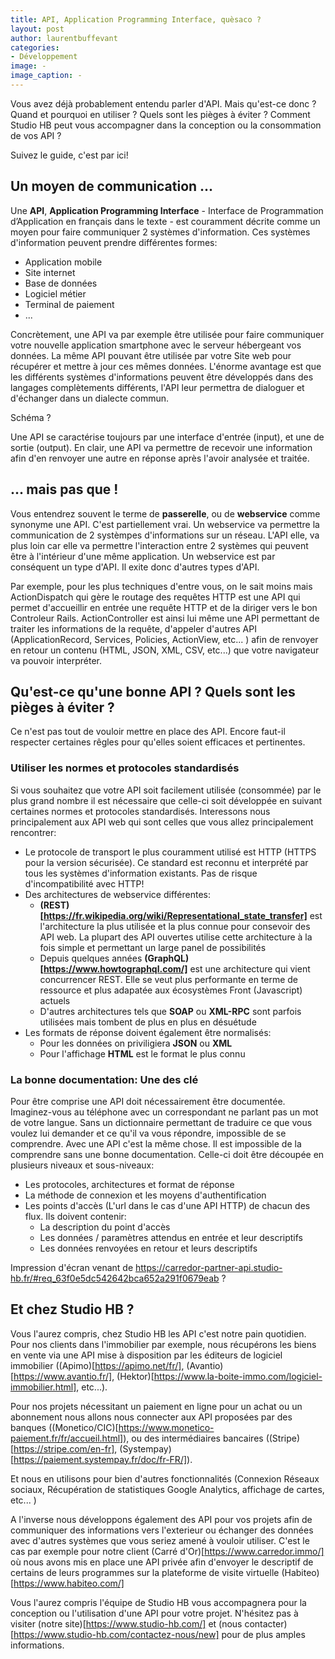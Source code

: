 ```yaml
---
title: API, Application Programming Interface, quèsaco ?
layout: post
author: laurentbuffevant
categories:
- Développement
image: -
image_caption: -
---
```


Vous avez déjà probablement entendu parler d'API. Mais qu'est-ce donc ? Quand et pourquoi en utiliser ? Quels sont les pièges à éviter ? Comment Studio HB peut vous accompagner dans la conception ou la consommation de vos API ?

Suivez le guide, c'est par ici!


## Un moyen de communication ...

Une **API**, **Application Programming Interface** - Interface de Programmation d’Application en français dans le texte - est couramment décrite comme un moyen pour faire communiquer 2 systèmes d'information. Ces systèmes d'information peuvent prendre différentes formes:
* Application mobile
* Site internet
* Base de données
* Logiciel métier
* Terminal de paiement
* ...

Concrètement, une API va par exemple être utilisée pour faire communiquer votre nouvelle application smartphone avec le serveur hébergeant vos données. La même API pouvant être utilisée par votre Site web pour récupérer et mettre à jour ces mêmes données. L'énorme avantage est que les différents systèmes d'informations peuvent être développés dans des langages complètements différents, l'API leur permettra de dialoguer et d'échanger dans un dialecte commun.

Schéma ?

Une API se caractérise toujours par une interface d'entrée (input), et une de sortie (output). En clair, une API va permettre de recevoir une information afin d'en renvoyer une autre en réponse après l'avoir analysée et traitée.

## ... mais pas que !

Vous entendrez souvent le terme de **passerelle**, ou de **webservice** comme synonyme une API. C'est partiellement vrai. Un webservice va permettre la communication de 2 systèmpes d'informations sur un réseau. L'API elle, va plus loin car elle va permettre l'interaction entre 2 systèmes qui peuvent être à l'intérieur d'une même application. Un webservice est par conséquent un type d'API. Il exite donc d'autres types d'API.

Par exemple, pour les plus techniques d'entre vous, on le sait moins mais ActionDispatch qui gère le routage des requêtes HTTP est une API qui permet d'accueillir en entrée une requête HTTP et de la diriger vers le bon Controleur Rails. ActionController est ainsi lui même une API permettant de traiter les informations de la requête, d'appeler d'autres API (ApplicationRecord, Services, Policies, ActionView, etc... ) afin de renvoyer en retour un contenu (HTML, JSON, XML, CSV, etc...) que votre navigateur va pouvoir interpréter.

## Qu'est-ce qu'une bonne API ? Quels sont les pièges à éviter ?

Ce n'est pas tout de vouloir mettre en place des API. Encore faut-il respecter certaines rêgles pour qu'elles soient efficaces et pertinentes.

### Utiliser les normes et protocoles standardisés

Si vous souhaitez que votre API soit facilement utilisée (consommée) par le plus grand nombre il est nécessaire que celle-ci soit développée en suivant certaines normes et protocoles standardisés. Interessons nous principalement aux API web qui sont celles que vous allez principalement rencontrer:

* Le protocole de transport le plus couramment utilisé est HTTP (HTTPS pour la version sécurisée). Ce standard est reconnu et interprété par tous les systèmes d'information existants. Pas de risque d'incompatibilité avec HTTP!
* Des architectures de webservice différentes:
  * **(REST)[https://fr.wikipedia.org/wiki/Representational_state_transfer]** est l'architecture la plus utilisée et la plus connue pour consevoir des API web. La plupart des API ouvertes utilise cette architecture à la fois simple et permettant un large panel de possibilités
  * Depuis quelques années **(GraphQL)[https://www.howtographql.com/]** est une architecture qui vient concurrencer REST. Elle se veut plus performante en terme de ressource et plus adapatée aux écosystèmes Front (Javascript) actuels
  * D'autres architectures tels que **SOAP** ou **XML-RPC** sont parfois utilisées mais tombent de plus en plus en désuétude
* Les formats de réponse doivent également être normalisés:
  * Pour les données on priviligiera **JSON** ou **XML**
  * Pour l'affichage **HTML** est le format le plus connu


### La bonne documentation: Une des clé

Pour être comprise une API doit nécessairement être documentée. Imaginez-vous au téléphone avec un correspondant ne parlant pas un mot de votre langue. Sans un dictionnaire permettant de traduire ce que vous voulez lui demander et ce qu'il va vous répondre, impossible de se comprendre. Avec une API c'est la même chose. Il est impossible de la comprendre sans une bonne documentation. Celle-ci doit être découpée en plusieurs niveaux et sous-niveaux:
* Les protocoles, architectures et format de réponse
* La méthode de connexion et les moyens d'authentification
* Les points d'accès (L'url dans le cas d'une API HTTP) de chacun des flux. Ils doivent contenir:
  * La description du point d'accès
  * Les données / paramètres attendus en entrée et leur descriptifs
  * Les données renvoyées en retour et leurs descriptifs

Impression d'écran venant de https://carredor-partner-api.studio-hb.fr/#req_63f0e5dc542642bca652a291f0679eab ?

## Et chez Studio HB ?

Vous l'aurez compris, chez Studio HB les API c'est notre pain quotidien. Pour nos clients dans l'immobilier par exemple, nous récupérons les biens en vente via une API mise à disposition par les éditeurs de logiciel immobilier ((Apimo)[https://apimo.net/fr/], (Avantio)[https://www.avantio.fr/], (Hektor)[https://www.la-boite-immo.com/logiciel-immobilier.html], etc...).

Pour nos projets nécessitant un paiement en ligne pour un achat ou un abonnement nous allons nous connecter aux API proposées par des banques ((Monetico/CIC)[https://www.monetico-paiement.fr/fr/accueil.html]), ou des intermédiaires bancaires ((Stripe)[https://stripe.com/en-fr], (Systempay)[https://paiement.systempay.fr/doc/fr-FR/]).

Et nous en utilisons pour bien d'autres fonctionnalités (Connexion Réseaux sociaux, Récupération de statistiques Google Analytics, affichage de cartes, etc... )

A l'inverse nous développons également des API pour vos projets afin de communiquer des informations vers l'exterieur ou échanger des données avec d'autres systèmes que vous seriez amené à vouloir utiliser. C'est le cas par exemple pour notre client (Carré d'Or)[https://www.carredor.immo/] où nous avons mis en place une API privée afin d'envoyer le descriptif de certains de leurs programmes sur la plateforme de visite virtuelle (Habiteo)[https://www.habiteo.com/]

Vous l'aurez compris l'équipe de Studio HB vous accompagnera pour la conception ou l'utilisation d'une API pour votre projet. N'hésitez pas à visiter (notre site)[https://www.studio-hb.com/] et (nous contacter)[https://www.studio-hb.com/contactez-nous/new] pour de plus amples informations.

